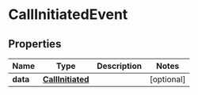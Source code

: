 

# CallInitiatedEvent


## Properties

Name | Type | Description | Notes
------------ | ------------- | ------------- | -------------
**data** | [**CallInitiated**](CallInitiated.md) |  |  [optional]



